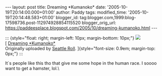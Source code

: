 \-\-- layout: post title: Dreaming \*Kumanoko\* date:
\'2005-10-19T20:14:00.000+01:00\' author: Paddy tags: modified\_time:
\'2005-10-19T20:14:48.583+01:00\' blogger\_id:
tag:blogger.com,1999:blog-17598736.post-112974928854115520
blogger\_orig\_url:
https://paddeesplace.blogspot.com/2005/10/dreaming-kumanoko.html \-\--

::: {style="float: right; margin-left: 10px; margin-bottom: 10px;"}
[![](https://static.flickr.com/26/53943616_af729a6a6d_m.jpg)](https://www.flickr.com/photos/seattle_roll/53943616/ "photo sharing")\
[ [Dreaming
\*Kumanoko\*](https://www.flickr.com/photos/seattle_roll/53943616/)\
Originally uploaded by [Seattle
Roll](https://www.flickr.com/people/seattle_roll/).
]{style="font-size: 0.9em; margin-top: 0px;"}
:::

It\`s people like this tho that give me some hope in the human race. I
soooo want to get a hamster, lol.\
